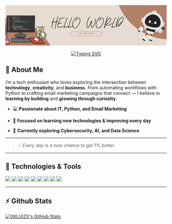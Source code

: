 [![cover](https://github.com/0XLUIZX/0XLUIZX/blob/main/cover.png)](https://github.com/0XLUIZX?tab=repositories)

<p align="center">
  <a href="https://git.io/typing-svg"><img src="https://readme-typing-svg.demolab.com?font=Fira+Code&weight=500&size=24&pause=1000&color=AAFF51&center=true&width=435&lines=Python+Developer;IT+%26+Email+Marketing;Data+Science" alt="Typing SVG" /></a>
</p>

## 🚀 About Me

I’m a tech enthusiast who loves exploring the intersection between **technology**, **creativity**, and **business**. From automating workflows with Python to crafting email marketing campaigns that connect — I believe in **learning by building** and **growing through curiosity**.


- 💻 **Passionate about IT, Python, and Email Marketing**  
  
- 🎯 **Focused on learning new technologies & improving every day**  
  
- 🌱 **Currently exploring Cybersecurity, AI, and Data Science**
  

---



> 💡 *Every day is a new chance to get 1% better.*

---

## 🔧 Technologies & Tools

![](https://img.shields.io/badge/Language-Python-informational?style=flat&logo=python&logoColor=white&color=2bbc8a)
![](https://img.shields.io/badge/Field-AI%2FML-informational?style=flat&logo=tensorflow&logoColor=white&color=2bbc8a)
![](https://img.shields.io/badge/Field-Data_Science-informational?style=flat&logo=anaconda&logoColor=white&color=2bbc8a)
![](https://img.shields.io/badge/Field-Cybersecurity-informational?style=flat&logo=kaspersky&logoColor=white&color=2bbc8a)
![](https://img.shields.io/badge/Tool-Git-informational?style=flat&logo=git&logoColor=white&color=2bbc8a)
![](https://img.shields.io/badge/Tool-GitHub-informational?style=flat&logo=github&logoColor=white&color=2bbc8a)
![](https://img.shields.io/badge/Editor-VS_Code-informational?style=flat&logo=visualstudiocode&logoColor=white&color=2bbc8a)
![](https://img.shields.io/badge/Marketing-Mailchimp-informational?style=flat&logo=mailchimp&logoColor=white&color=2bbc8a)
![](https://img.shields.io/badge/CRM-HubSpot-informational?style=flat&logo=hubspot&logoColor=white&color=2bbc8a)

---


## ⚡ Github Stats

<a href="https://github.com/0XLUIZX/0XLUIZX">
  <img align="center" src="https://github-readme-stats.vercel.app/api?username=0XLUIZX&show_icons=true&line_height=27&count_private=true&title_color=ffffff&text_color=c9cacc&icon_color=2bbc8a&bg_color=1d1f21" alt="0XLUIZX's GitHub Stats" />
</a>
